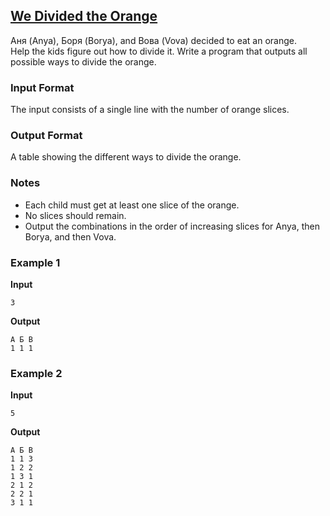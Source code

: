 ## [We Divided the Orange](../../../solutions/2.4/24_j.py)

Аня (Anya), Боря (Borya), and Вова (Vova) decided to eat an orange.  
Help the kids figure out how to divide it. Write a program that outputs all possible ways to divide the orange.

### Input Format

The input consists of a single line with the number of orange slices.

### Output Format

A table showing the different ways to divide the orange.

### Notes

- Each child must get at least one slice of the orange.
- No slices should remain.
- Output the combinations in the order of increasing slices for Anya, then Borya, and then Vova.

### Example 1

**Input**
```plaintext
3
```

**Output**
```plaintext
А Б В
1 1 1
```

### Example 2

**Input**
```plaintext
5
```

**Output**
```plaintext
А Б В
1 1 3
1 2 2
1 3 1
2 1 2
2 2 1
3 1 1
```
